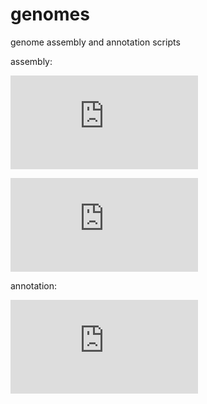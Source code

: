 # genomes
genome assembly and annotation scripts

assembly:

![spotted-flesh fly](https://github.com/jelber2/genomes/blob/main/fly-genome.md)

![dromedary camel](https://github.com/jelber2/genomes/blob/main/camel.md)


annotation:

![garden warbler](https://github.com/jelber2/genomes/blob/main/warbler-annotate.md)
